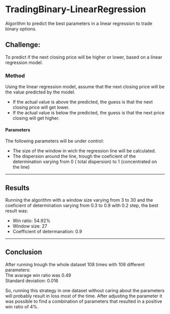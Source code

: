 # TradingBinary-LinearRegression
Algorithm to predict the best parameters in a linear regression to trade binary options.


## Challenge:
To predict if the next closing price will be higher or lower, based on a linear regression model.


### Method
Using the linear regression model, assume that the next closing price will be the value predicted by the model.
* If the actual value is above the predicted, the guess is that the next closing price will get lower.
* If the actual value is below the predicted, the guess is that the next price closing will get higher.

#### Parameters
The following parameters will be under control:
* The size of the window in wich the regression line will be calculated. 
* The dispersion around the line, trough the coeficient of the determination
varying from 0 ( total dispersion) to 1 (concentrated on the line)

___
## Results

Running the algorithm with a window size varying from 3 to 30 and the coeficient of determination varying from 0.3 to 0.9 
with 0.2 step, the best result was:

- Win ratio: 54.92%
- Window size: 27
- Coefficient of determanation: 0.9

___
## Conclusion

After running trough the whole dataset 108 times with 108 different parameters:\
The avarage win ratio was 0.49\
Standard deviation: 0.016

So, running this strategy in one dataset without caring about the parameters will probably result in loss most of the time.
After adjusting the parameter it was possible to find a combination of parameters that resulted in a positive win ratio of 4%.

